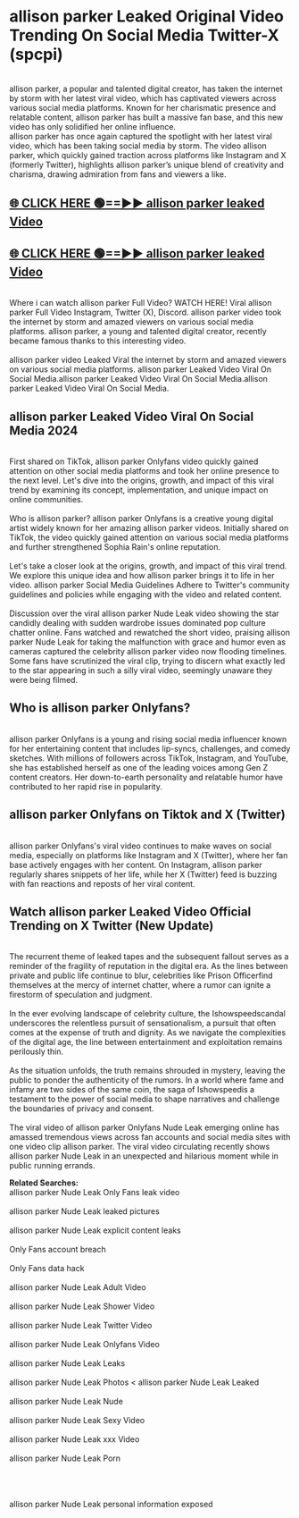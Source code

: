 # allison parker Leaked Original Video Trending On Social Media Twitter-X (spcpi)

<br>
allison parker, a popular and talented digital creator, has taken the internet by storm with her latest viral video, which has captivated viewers across various social media platforms. Known for her charismatic presence and relatable content, allison parker has built a massive fan base, and this new video has only solidified her online influence.
<br>
allison parker has once again captured the spotlight with her latest viral video, which has been taking social media by storm. The video allison parker, which quickly gained traction across platforms like Instagram and X (formerly Twitter), highlights allison parker’s unique blend of creativity and charisma, drawing admiration from fans and viewers a like.
<br>

## [🌐 CLICK HERE 🟢==►►  allison parker leaked Video ](https://onlyclips.site?title=allison_parker&ref=git)

## [🌐 CLICK HERE 🟢==►►  allison parker leaked Video ](https://onlyclips.site?title=allison_parker&ref=git)



<br>
Where i can watch allison parker Full Video? WATCH HERE! Viral allison parker Full Video Instagram, Twitter (X), Discord. allison parker video took the internet by storm and amazed viewers on various social media platforms. allison parker, a young and talented digital creator, recently became famous thanks to this interesting video.
<br><br>
allison parker video Leaked Viral the internet by storm and amazed viewers on various social media platforms. allison parker Leaked Video Viral On Social Media.allison parker Leaked Video Viral On Social Media.allison parker Leaked Video Viral On Social Media.
<br>

<h2>allison parker Leaked Video Viral On Social Media 2024</h2>
<br>
First shared on TikTok, allison parker Onlyfans video quickly gained attention on other social media platforms and took her online presence to the next level. Let's dive into the origins, growth, and impact of this viral trend by examining its concept, implementation, and unique impact on online communities.
<br><br>
Who is allison parker? allison parker Onlyfans is a creative young digital artist widely known for her amazing allison parker videos. Initially shared on TikTok, the video quickly gained attention on various social media platforms and further strengthened Sophia Rain's online reputation.
<br><br>
Let's take a closer look at the origins, growth, and impact of this viral trend. We explore this unique idea and how allison parker brings it to life in her video. allison parker Social Media Guidelines Adhere to Twitter's community guidelines and policies while engaging with the video and related content.
<br><br>
Discussion over the viral allison parker Nude Leak video showing the star candidly dealing with sudden wardrobe issues dominated pop culture chatter online. Fans watched and rewatched the short video, praising allison parker Nude Leak for taking the malfunction with grace and humor even as cameras captured the celebrity allison parker video now flooding timelines. Some fans have scrutinized the viral clip, trying to discern what exactly led to the star appearing in such a silly viral video, seemingly unaware they were being filmed.
<br>

<h2>Who is allison parker Onlyfans?</h2>
<br>
allison parker Onlyfans is a young and rising social media influencer known for her entertaining content that includes lip-syncs, challenges, and comedy sketches. With millions of followers across TikTok, Instagram, and YouTube, she has established herself as one of the leading voices among Gen Z content creators. Her down-to-earth personality and relatable humor have contributed to her rapid rise in popularity.
<br>
<h2>allison parker Onlyfans on Tiktok and X (Twitter)</h2>
<br>
allison parker Onlyfans's viral video continues to make waves on social media, especially on platforms like Instagram and X (Twitter), where her fan base actively engages with her content. On Instagram, allison parker regularly shares snippets of her life, while her X (Twitter) feed is buzzing with fan reactions and reposts of her viral content.
<br>
<h2>Watch allison parker Leaked Video Official Trending on X Twitter (New Update)</h2>
<br>
The recurrent theme of leaked tapes and the subsequent fallout serves as a reminder of the fragility of reputation in the digital era. As the lines between private and public life continue to blur, celebrities like Prison Officerfind themselves at the mercy of internet chatter, where a rumor can ignite a firestorm of speculation and judgment.
<br><br>
In the ever evolving landscape of celebrity culture, the Ishowspeedscandal underscores the relentless pursuit of sensationalism, a pursuit that often comes at the expense of truth and dignity. As we navigate the complexities of the digital age, the line between entertainment and exploitation remains perilously thin.
<br><br>
As the situation unfolds, the truth remains shrouded in mystery, leaving the public to ponder the authenticity of the rumors. In a world where fame and infamy are two sides of the same coin, the saga of Ishowspeedis a testament to the power of social media to shape narratives and challenge the boundaries of privacy and consent.
<br><br>
The viral video of allison parker Onlyfans Nude Leak emerging online has amassed tremendous views across fan accounts and social media sites with one video clip allison parker. The viral video circulating recently shows allison parker Nude Leak in an unexpected and hilarious moment while in public running errands.
<br>

<strong>Related Searches:</strong>
<br>
allison parker Nude Leak Only Fans leak video
<br><br>
allison parker Nude Leak leaked pictures
<br><br>
allison parker Nude Leak explicit content leaks
<br><br>
Only Fans account breach
<br><br>
Only Fans data hack
<br><br>
allison parker Nude Leak Adult Video
<br><br>
allison parker Nude Leak Shower Video
<br><br>
allison parker Nude Leak Twitter Video
<br><br>
allison parker Nude Leak Onlyfans Video
<br><br>
allison parker Nude Leak Leaks
<br><br>
allison parker Nude Leak Photos
<
allison parker Nude Leak Leaked
<br><br>
allison parker Nude Leak Nude
<br><br>
allison parker Nude Leak Sexy Video
<br><br>
allison parker Nude Leak xxx Video
<br><br>
allison parker Nude Leak Porn
<br><br>

<br><br>
allison parker Nude Leak personal information exposed